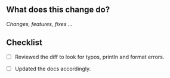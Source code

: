 ## What does this change do?
_Changes, features, fixes ..._

## Checklist

- [ ] Reviewed the diff to look for typos, println and format errors.
- [ ] Updated the docs accordingly.


